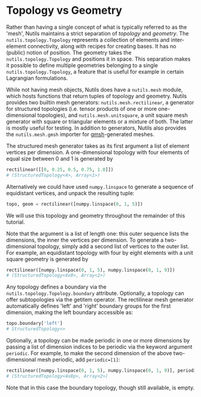 # Topology vs Geometry

Rather than having a single concept of what is typically referred to as the
'mesh', Nutils maintains a strict separation of *topology* and *geometry*. The
`nutils.topology.Topology` represents a collection of elements and
inter-element connectivity, along with recipes for creating bases. It has no
(public) notion of position.  The geometry takes the `nutils.topology.Topology`
and positions it in space.  This separation makes it possible to define
multiple geometries belonging to a single `nutils.topology.Topology`, a feature
that is useful for example in certain Lagrangian formulations.

While not having mesh objects, Nutils does have a `nutils.mesh` module, which
hosts functions that return tuples of topology and geometry. Nutils provides
two builtin mesh generators: `nutils.mesh.rectilinear`, a generator for
structured topologies (i.e. tensor products of one or more one-dimensional
topologies), and `nutils.mesh.unitsquare`, a unit square mesh generator with
square or triangular elements or a mixture of both.  The latter is mostly
useful for testing. In addition to generators, Nutils also provides the
`nutils.mesh.gmsh` importer for [gmsh](http://gmsh.info/)-generated meshes.

The structured mesh generator takes as its first argument a list of element
vertices per dimension. A one-dimensional topology with four elements of equal
size between 0 and 1 is generated by

```python
rectilinear([[0, 0.25, 0.5, 0.75, 1.0]])
# (StructuredTopology<4>, Array<1>)
```

Alternatively we could have used `numpy.linspace` to generate a sequence of
equidistant vertices, and unpack the resulting tuple:

```python
topo, geom = rectilinear([numpy.linspace(0, 1, 5)])
```

We will use this topology and geometry throughout the remainder of this
tutorial.

Note that the argument is a list of length one: this outer sequence lists the
dimensions, the inner the vertices per dimension. To generate a two-dimensional
topology, simply add a second list of vertices to the outer list.  For example,
an equidistant topology with four by eight elements with a unit square geometry
is generated by

```python
rectilinear([numpy.linspace(0, 1, 5), numpy.linspace(0, 1, 9)])
# (StructuredTopology<4x8>, Array<2>)
```

Any topology defines a boundary via the `nutils.topology.Topology.boundary`
attribute. Optionally, a topology can offer subtopologies via the getitem
operator. The rectilinear mesh generator automatically defines 'left' and
'right' boundary groups for the first dimension, making the left boundary
accessible as:

```python
topo.boundary['left']
# StructuredTopology<>
```

Optionally, a topology can be made periodic in one or more dimensions by
passing a list of dimension indices to be periodic via the keyword argument
`periodic`.  For example, to make the second dimension of the above
two-dimensional mesh periodic, add `periodic=[1]`:

```python
rectilinear([numpy.linspace(0, 1, 5), numpy.linspace(0, 1, 9)], periodic=[1])
# (StructuredTopology<4x8p>, Array<2>)
```

Note that in this case the boundary topology, though still available, is empty.
